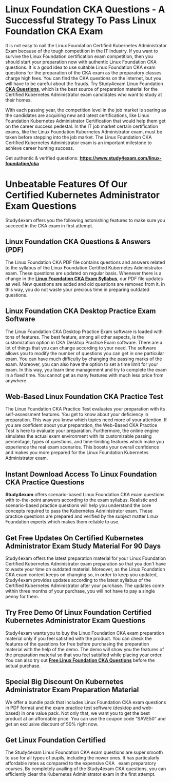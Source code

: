 <h1><strong>Linux Foundation CKA Questions - A Successful Strategy To Pass Linux Foundation CKA Exam</strong></h1>

<p>It is not easy to nail the Linux Foundation Certified Kubernetes Administrator Exam because of the tough competition in the IT industry. If you want to survive the Linux Foundation certification exam competition, then you should start your preparation now with authentic Linux Foundation CKA questions. It is a good idea to use suitable Linux Foundation CKA exam questions for the preparation of the CKA exam as the preparatory classes charge high fees. You can find the CKA questions on the internet, but you will have to be careful about the frauds. Try Study4exam Linux Foundation <a href="https://www.study4exam.com/linux-foundation/info/cka"><strong>CKA Questions</strong></a>, which is the best source of preparation material for the Certified Kubernetes Administrator exam candidates who want to study at their homes.</p>

<p>With each passing year, the competition level in the job market is soaring as the candidates are acquiring new and latest certifications, like Linux Foundation Kubernetes Administrator Certification that would help them get on the career success pedestal. In the IT job market certain certification exams, like the Linux Foundation Kubernetes Administrator exam, must be taken before stepping into the job market. The Linux Foundation CKA Certified Kubernetes Administrator exam is an important milestone to achieve career hunting success.</p>

<p>Get authentic & verified questions: <strong><a href="http://https://www.study4exam.com/linux-foundation/cka">https://www.study4exam.com/linux-foundation/cka</a></strong></p>

<h1><strong>Unbeatable Features Of Our Certified Kubernetes Administrator Exam Questions</strong></h1>

<p>Study4exam offers you the following astonishing features to make sure you succeed in the CKA exam in first attempt.</p>

<h2><strong>Linux Foundation CKA Questions & Answers (PDF)</strong></h2>

<p>The Linux Foundation CKA PDF file contains questions and answers related to the syllabus of the Linux Foundation Certified Kubernetes Administrator exam. These questions are updated on regular basis. Whenever there is a change in the <a href="https://www.study4exam.com/linux-foundation/syllabus/cka"><strong>Linux Foundation CKA Exam Syllabus</strong></a>, our PDF file updates as well. New questions are added and old questions are removed from it. In this way, you do not waste your precious time in preparing outdated questions.</p>


<h2><strong>Linux Foundation CKA Desktop Practice Exam Software</strong></h2>

<p>The Linux Foundation CKA Desktop Practice Exam software is loaded with tons of features. The best feature, among all other aspects, is the customization option in CKA Desktop Practice Exam software. There are a lot of things that you can change according to your need. The software allows you to modify the number of questions you can get in one particular exam. You can have much difficulty by changing the passing marks of the exam. Moreover, you can also have the option to set a time limit for your exam. In this way, you learn time management and try to complete the exam in a fixed time. You cannot get as many features with much less price from anywhere.</p>

<h2><strong>Web-Based Linux Foundation CKA Practice Test</strong></h2>

<p>The Linux Foundation CKA Practice Test evaluates your preparation with its self-assessment features. You get to know about your deficiency in preparation. This way you know which topics need more of your attention. If you are confident about your preparation, the Web-Based CKA Practice Test is here to evaluate your preparation. Furthermore, the online engine simulates the actual exam environment with its customizable passing percentage, types of questions, and time-limiting features which make you experience the real exam scenarios. This boosts your overall confidence and makes you more prepared for the Linux Foundation Kubernetes Administrator exam.</p>

<h2><strong>Instant Download Access To Linux Foundation CKA Practice Questions</strong></h2>

<p><strong>Study4exam</strong> offers scenario-based Linux Foundation CKA exam questions with to-the-point answers according to the exam syllabus. Realistic and scenario-based practice questions will help you understand the core concepts required to pass the Kubernetes Administrator exam. These practice questions are prepared and verified by the subject matter Linux Foundation experts which makes them reliable to use.</p>


<h2><strong>Get Free Updates On Certified Kubernetes Administrator Exam Study Material For 90 Days</strong></h2>

<p>Study4exam offers the latest preparation material for your Linux Foundation Certified Kubernetes Administrator exam preparation so that you don't have to waste your time on outdated material. Moreover, as the Linux Foundation CKA exam content keeps on changing so, in order to keep you updated, Study4exam provides updates according to the latest syllabus of the Certified Kubernetes Administrator after your purchase. The updates come within three months of your purchase, you will not have to pay a single penny for them.</p>

<h2><strong>Try Free Demo Of Linux Foundation Certified Kubernetes Administrator Exam Questions</strong></h2>

<p>Study4exam wants you to buy the Linux Foundation CKA exam preparation material only if you feel satisfied with the product. You can check the features of the questions for free before purchasing the preparation material with the help of the demo. The demo will show you the features of the preparation material so that you feel satisfied while placing your order. You can also try out <a href="https://www.study4exam.com/linux-foundation/free-cka-questions"><strong>Free Linux Foundation CKA Questions</strong></a> before the actual purchase.</p>

<h2><strong>Special Big Discount On Kubernetes Administrator Exam Preparation Material</strong></h2>

<p>We offer a bundle pack that includes Linux Foundation CKA exam questions in PDF format and the exam practice test software (desktop and web-based) in one value pack. Not only that, we want you to get the best product at an affordable price. You can use the coupon code “SAVE50” and get an exclusive discount of 50% right now.</p>

<h2><strong>Get Linux Foundation Certified</strong></h2>

<p>The Study4exam Linux Foundation CKA exam questions are super smooth to use for all types of pupils, including the newer ones. It has particularly affordable rates as compared to the expensive CKA   exam preparatory courses. By completely availing of the Study4exam CKA questions, you can efficiently clear the Kubernetes Administrator exam in the first attempt.<br />
 </p>
